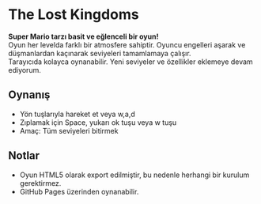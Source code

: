 # The Lost Kingdoms

**Super Mario tarzı basit ve eğlenceli bir oyun!**  
Oyun her levelda farklı bir atmosfere sahiptir.
Oyuncu engelleri aşarak ve düşmanlardan kaçınarak seviyeleri tamamlamaya çalışır.  
Tarayıcıda kolayca oynanabilir.
Yeni seviyeler ve özellikler eklemeye devam ediyorum.

## Oynanış
- Yön tuşlarıyla hareket et veya w,a,d
- Zıplamak için Space, yukarı ok tuşu veya w tuşu 
- Amaç: Tüm seviyeleri bitirmek

## Notlar
- Oyun HTML5 olarak export edilmiştir, bu nedenle herhangi bir kurulum gerektirmez.  
- GitHub Pages üzerinden oynanabilir.
